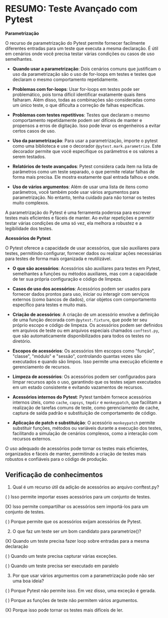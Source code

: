 # RESUMO: Teste Avançado com Pytest

**Parametrização**

O recurso de parametrização do Pytest permite fornecer facilmente diferentes entradas para um teste que executa a mesma declaração. É útil em cenários onde você precisa testar várias condições ou casos de uso semelhantes. 

- **Quando usar a parametrização**: Dois cenários comuns que justificam o uso da parametrização são o uso de for-loops em testes e testes que declaram o mesmo comportamento repetidamente.

- **Problemas com for-loops**: Usar for-loops em testes pode ser problemático, pois torna difícil identificar exatamente quais itens falharam. Além disso, todas as combinações são consideradas como um único teste, o que dificulta a correção de falhas específicas.

- **Problemas com testes repetitivos**: Testes que declaram o mesmo comportamento repetidamente podem ser difíceis de manter e propensos a erros de digitação. Isso pode levar os engenheiros a evitar certos casos de uso.

- **Uso da parametrização**: Para usar a parametrização, importe o pytest como uma biblioteca e use o decorador `@pytest.mark.parametrize`. Este decorador permite que você especifique os parâmetros e os valores a serem testados.

- **Relatórios de teste avançados**: Pytest considera cada item na lista de parâmetros como um teste separado, o que permite relatar falhas de forma mais precisa. Ele mostra exatamente qual entrada falhou e onde.

- **Uso de vários argumentos**: Além de usar uma lista de itens como parâmetros, você também pode usar vários argumentos para parametrização. No entanto, tenha cuidado para não tornar os testes muito complexos.

A parametrização do Pytest é uma ferramenta poderosa para escrever testes mais eficientes e fáceis de manter. Ao evitar repetições e permitir testar várias condições de uma só vez, ela melhora a robustez e a legibilidade dos testes.

**Acessórios de Pytest**

O Pytest oferece a capacidade de usar acessórios, que são auxiliares para testes, permitindo configurar, fornecer dados ou realizar ações necessárias para testes de forma mais organizada e reutilizável. 

- **O que são acessórios**: Acessórios são auxiliares para testes em Pytest, semelhantes a funções ou métodos auxiliares, mas com a capacidade de ter sua própria configuração e código de limpeza.

- **Casos de uso dos acessórios**: Acessórios podem ser usados para fornecer dados prontos para uso, iniciar ou interagir com serviços externos (como bancos de dados), criar objetos com comportamento específico para testes e muito mais.

- **Criação de acessórios**: A criação de um acessório envolve a definição de uma função decorada com `@pytest.fixture`, que pode ter seu próprio escopo e código de limpeza. Os acessórios podem ser definidos em arquivos de teste ou em arquivos especiais chamados `conftest.py`, que são automaticamente disponibilizados para todos os testes no diretório.

- **Escopos de acessórios**: Os acessórios têm escopos como "função", "classe", "módulo" e "sessão", controlando quantas vezes são executados e quando são limpos. Isso permite uma execução eficiente e gerenciamento de recursos.

- **Limpeza de acessórios**: Os acessórios podem ser configurados para limpar recursos após o uso, garantindo que os testes sejam executados em um estado consistente e evitando vazamentos de recursos.

- **Acessórios internos do Pytest**: Pytest também fornece acessórios internos úteis, como `cache`, `capsys`, `tmpdir` e `monkeypatch`, que facilitam a realização de tarefas comuns de teste, como gerenciamento de cache, captura de saída padrão e substituição de comportamento de código.

- **Aplicação de patch e substituição**: O acessório `monkeypatch` permite substituir funções, métodos ou variáveis durante a execução dos testes, facilitando a simulação de cenários complexos, como a interação com recursos externos.

O uso adequado de acessórios pode tornar os testes mais eficientes, organizados e fáceis de manter, permitindo a criação de testes mais robustos e confiáveis para o código de produção.

## Verificação de conhecimentos
1)  Qual é um recurso útil da adição de acessórios ao arquivo conftest.py? 

( ) Isso permite importar esses acessórios para um conjunto de testes.

(X) Isso permite compartilhar os acessórios sem importá-los para um conjunto de testes.

( ) Porque permite que os acessórios exijam acessórios de Pytest.


2. O que faz um teste ser um bom candidato para parametrize()? 

(X) Quando um teste precisa fazer loop sobre entradas para a mesma declaração

( ) Quando um teste precisa capturar várias exceções.

( ) Quando um teste precisa ser executado em paralelo


3. Por que usar vários argumentos com a parametrização pode não ser uma boa ideia? 

( ) Porque Pytest não permite isso. Em vez disso, uma exceção é gerada.

( ) Porque as funções de teste não permitem vários argumentos.

(X) Porque isso pode tornar os testes mais difíceis de ler.